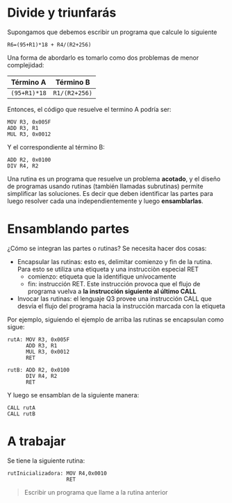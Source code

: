 
# Divide y triunfarás

Supongamos que debemos escribir un programa que calcule lo siguiente

`R6=(95+R1)*18 + R4/(R2+256)`

Una forma de abordarlo es tomarlo como dos problemas de menor complejidad:

Término A | Término B
--- | --- 
`(95+R1)*18` | `R1/(R2+256)`

Entonces, el código que resuelve el termino A podría ser:
```
MOV R3, 0x005F 
ADD R3, R1
MUL R3, 0x0012 
```
Y el correspondiente al término B:

```
ADD R2, 0x0100 
DIV R4, R2
```

Una rutina es un programa que resuelve un problema **acotado**, y el diseño de programas usando rutinas (también llamadas subrutinas) permite simplificar las soluciones. Es decir que deben identificar las partes para luego resolver cada una independientemente y luego **ensamblarlas**.


# Ensamblando partes

¿Cómo se integran las partes o rutinas? Se necesita hacer dos cosas:
* Encapsular las rutinas: esto es, delimitar comienzo y fin de la rutina. Para esto se utiliza una etiqueta y una instrucciòn especial RET
  * comienzo: etiqueta que la identifique unívocamente
  * fin: instrucción RET. Este instrucción provoca que el flujo de programa vuelva a **la instrucción siguiente al último CALL**
* Invocar las rutinas: el lenguaje Q3 provee una instrucción CALL que desvía el flujo del programa hacia la instrucción marcada con la etiqueta

Por ejemplo, siguiendo el ejemplo de arriba las rutinas se encapsulan como sigue:

```
rutA: MOV R3, 0x005F 
      ADD R3, R1
      MUL R3, 0x0012 
      RET
```
```
rutB: ADD R2, 0x0100 
      DIV R4, R2
      RET
```
Y luego se ensamblan de la siguiente manera:
```
CALL rutA
CALL rutB
```

# A trabajar

Se tiene la siguiente rutina:
```
rutInicializadora: MOV R4,0x0010
                   RET
```
> Escribir un programa que llame a la rutina anterior